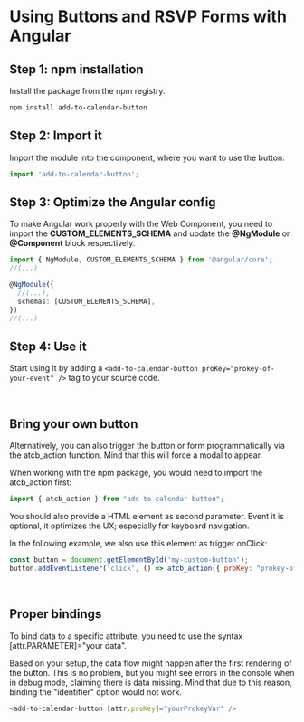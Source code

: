 
# Using Buttons and RSVP Forms with Angular

## Step 1: npm installation

Install the package from the npm registry.

```bash
npm install add-to-calendar-button
```

## Step 2: Import it

Import the module into the component, where you want to use the button.

```javascript
import 'add-to-calendar-button';
```

## Step 3: Optimize the Angular config

To make Angular work properly with the Web Component, you need to import the **CUSTOM_ELEMENTS_SCHEMA** and update the **@NgModule** or **@Component** block respectively.

```typescript
import { NgModule, CUSTOM_ELEMENTS_SCHEMA } from '@angular/core';
//(...)

@NgModule({
  //(...),
  schemas: [CUSTOM_ELEMENTS_SCHEMA],
})
//(...)
```

## Step 4: Use it

Start using it by adding a `<add-to-calendar-button proKey="prokey-of-your-event" />` tag to your source code.

<br />

## Bring your own button

Alternatively, you can also trigger the button or form programmatically via the atcb_action function. Mind that this will force a modal to appear.

When working with the npm package, you would need to import the atcb_action first:

```javascript
import { atcb_action } from "add-to-calendar-button";
```

You should also provide a HTML element as second parameter. Event it is optional, it optimizes the UX; especially for keyboard navigation.

In the following example, we also use this element as trigger onClick:

```javascript
const button = document.getElementById('my-custom-button');
button.addEventListener('click', () => atcb_action({ proKey: "prokey-of-your-event"}, button));

```

<br />

## Proper bindings

To bind data to a specific attribute, you need to use the syntax [attr.PARAMETER]="your data".

Based on your setup, the data flow might happen after the first rendering of the button. This is no problem, but you might see errors in the console when in debug mode, claiming there is data missing. Mind that due to this reason, binding the "identifier" option would not work.

```javascript
<add-to-calendar-button [attr.proKey]="yourProkeyVar" />
```
